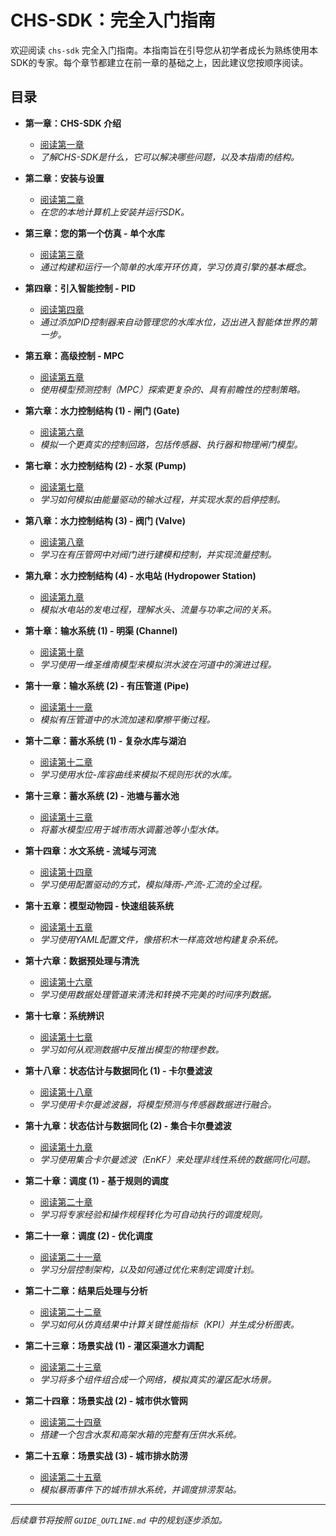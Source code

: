 # CHS-SDK：完全入门指南

欢迎阅读 `chs-sdk` 完全入门指南。本指南旨在引导您从初学者成长为熟练使用本SDK的专家。每个章节都建立在前一章的基础之上，因此建议您按顺序阅读。

## 目录

*   **第一章：CHS-SDK 介绍**
    *   [阅读第一章](./01-Introduction.md)
    *   *了解CHS-SDK是什么，它可以解决哪些问题，以及本指南的结构。*

*   **第二章：安装与设置**
    *   [阅读第二章](./02-Installation-and-Setup.md)
    *   *在您的本地计算机上安装并运行SDK。*

*   **第三章：您的第一个仿真 - 单个水库**
    *   [阅读第三章](./03-Core-Concepts-Simulation.md)
    *   *通过构建和运行一个简单的水库开环仿真，学习仿真引擎的基本概念。*

*   **第四章：引入智能控制 - PID**
    *   [阅读第四章](./04-Intelligent-Control-PID.md)
    *   *通过添加PID控制器来自动管理您的水库水位，迈出进入智能体世界的第一步。*

*   **第五章：高级控制 - MPC**
    *   [阅读第五章](./05-Advanced-Control-MPC.md)
    *   *使用模型预测控制（MPC）探索更复杂的、具有前瞻性的控制策略。*

*   **第六章：水力控制结构 (1) - 闸门 (Gate)**
    *   [阅读第六章](./06-Gates.md)
    *   *模拟一个更真实的控制回路，包括传感器、执行器和物理闸门模型。*

*   **第七章：水力控制结构 (2) - 水泵 (Pump)**
    *   [阅读第七章](./07-Pumps.md)
    *   *学习如何模拟由能量驱动的输水过程，并实现水泵的启停控制。*

*   **第八章：水力控制结构 (3) - 阀门 (Valve)**
    *   [阅读第八章](./08-Valves.md)
    *   *学习在有压管网中对阀门进行建模和控制，并实现流量控制。*

*   **第九章：水力控制结构 (4) - 水电站 (Hydropower Station)**
    *   [阅读第九章](./09-Hydropower.md)
    *   *模拟水电站的发电过程，理解水头、流量与功率之间的关系。*

*   **第十章：输水系统 (1) - 明渠 (Channel)**
    *   [阅读第十章](./10-Channels.md)
    *   *学习使用一维圣维南模型来模拟洪水波在河道中的演进过程。*

*   **第十一章：输水系统 (2) - 有压管道 (Pipe)**
    *   [阅读第十一章](./11-Pipes.md)
    *   *模拟有压管道中的水流加速和摩擦平衡过程。*

*   **第十二章：蓄水系统 (1) - 复杂水库与湖泊**
    *   [阅读第十二章](./12-Reservoirs-Advanced.md)
    *   *学习使用水位-库容曲线来模拟不规则形状的水库。*

*   **第十三章：蓄水系统 (2) - 池塘与蓄水池**
    *   [阅读第十三章](./13-Ponds-Tanks.md)
    *   *将蓄水模型应用于城市雨水调蓄池等小型水体。*

*   **第十四章：水文系统 - 流域与河流**
    *   [阅读第十四章](./14-Hydrology.md)
    *   *学习使用配置驱动的方式，模拟降雨-产流-汇流的全过程。*

*   **第十五章：模型动物园 - 快速组装系统**
    *   [阅读第十五章](./15-Model-Zoo.md)
    *   *学习使用YAML配置文件，像搭积木一样高效地构建复杂系统。*

*   **第十六章：数据预处理与清洗**
    *   [阅读第十六章](./16-Data-Preprocessing.md)
    *   *学习使用数据处理管道来清洗和转换不完美的时间序列数据。*

*   **第十七章：系统辨识**
    *   [阅读第十七章](./17-System-Identification.md)
    *   *学习如何从观测数据中反推出模型的物理参数。*

*   **第十八章：状态估计与数据同化 (1) - 卡尔曼滤波**
    *   [阅读第十八章](./18-Kalman-Filter.md)
    *   *学习使用卡尔曼滤波器，将模型预测与传感器数据进行融合。*

*   **第十九章：状态估计与数据同化 (2) - 集合卡尔曼滤波**
    *   [阅读第十九章](./19-Ensemble-Kalman-Filter.md)
    *   *学习使用集合卡尔曼滤波（EnKF）来处理非线性系统的数据同化问题。*

*   **第二十章：调度 (1) - 基于规则的调度**
    *   [阅读第二十章](./20-Rule-Based-Dispatch.md)
    *   *学习将专家经验和操作规程转化为可自动执行的调度规则。*

*   **第二十一章：调度 (2) - 优化调度**
    *   [阅读第二十一章](./21-Optimization-Dispatch.md)
    *   *学习分层控制架构，以及如何通过优化来制定调度计划。*

*   **第二十二章：结果后处理与分析**
    *   [阅读第二十二章](./22-Results-Analysis.md)
    *   *学习如何从仿真结果中计算关键性能指标（KPI）并生成分析图表。*

*   **第二十三章：场景实战 (1) - 灌区渠道水力调配**
    *   [阅读第二十三章](./23-Irrigation-System.md)
    *   *学习将多个组件组合成一个网络，模拟真实的灌区配水场景。*

*   **第二十四章：场景实战 (2) - 城市供水管网**
    *   [阅读第二十四章](./24-Water-Supply-Network.md)
    *   *搭建一个包含水泵和高架水箱的完整有压供水系统。*

*   **第二十五章：场景实战 (3) - 城市排水防涝**
    *   [阅读第二十五章](./25-Urban-Drainage.md)
    *   *模拟暴雨事件下的城市排水系统，并调度排涝泵站。*

---

*后续章节将按照 `GUIDE_OUTLINE.md` 中的规划逐步添加。*
